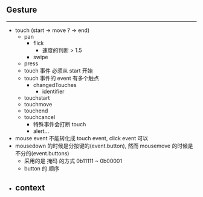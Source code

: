 ## Gesture
---
-	touch (start -> move ? -> end)
	-	pan
		-	flick
			-	速度的判断 > 1.5
		-	swipe
	-	press
	-	touch 事件 必须从 start 开始
	-	touch 事件的 event 有多个触点
		-	changedTouches
			-	identifier
	-	touchstart
	-	touchmove
	-	touchend
	-	touchcancel
		-	特殊事件会打断 touch
		-	alert...
-	mouse event 不能转化成 touch event,	click event 可以
-	mousedown 的时候是分按键的(event.button), 然而 mousemove 的时候是 不分的(event.buttons)
	-	采用的是 掩码 的方式 0b11111 ~ 0b00001
	-	button 的 顺序
-	## context 